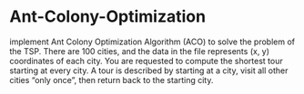 # Ant-Colony-Optimization
implement Ant Colony Optimization Algorithm (ACO) to solve the problem of the TSP. There are 100 cities, and the data in the file represents (x, y) coordinates of each city. You are requested to compute the shortest tour starting at every city. A tour is described by starting at a city, visit all other cities “only once”, then return back to the starting city. 
